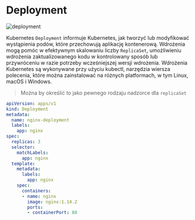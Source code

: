 # Deployment 
![deployment](/Nowe/grafiki/deployment.png)

Kubernetes `Deployment` informuje Kubernetes, jak tworzyć lub modyfikować wystąpienia podów, które przechowują aplikację kontenerową. Wdrożenia mogą pomóc w efektywnym skalowaniu liczby `ReplicaSet`, umożliwieniu wdrożenia zaktualizowanego kodu w kontrolowany sposób lub przywróceniu w razie potrzeby wcześniejszej wersji wdrożenia. Wdrożenia Kubernetes są wykonywane przy użyciu kubectl, narzędzia wiersza polecenia, które można zainstalować na różnych platformach, w tym Linux, macOS i Windows.

>Można by określić to jako pewnego rodzaju nadzorce dla `replicaSet`

```yaml
apiVersion: apps/v1
kind: Deployment
metadata:
  name: nginx-deployment
  labels:
    app: nginx
spec:
  replicas: 3
  selector:
    matchLabels:
      app: nginx
  template:
    metadata:
      labels:
        app: nginx
    spec:
      containers:
      - name: nginx
        image: nginx:1.14.2
        ports:
        - containerPort: 80
```
